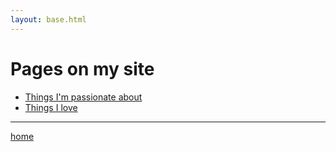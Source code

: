 ```yaml
---
layout: base.html
---
```


<h1>Pages on my site</h1>
<ul><li> <a href="/Passions">Things I'm passionate about</a>
</li>
<li> <a href="/love">Things I love</a>
</li>
</ul>
<hr>
<p> <a href="/index.html">home</a></p>
